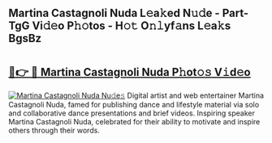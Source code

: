 ## Martina Castagnoli Nuda L𝚎a𝚔ed N𝚞𝚍e - Part-TgG Vi𝚍𝚎o P𝚑𝚘tos - H𝚘𝚝 O𝚗𝚕yf𝚊ns L𝚎a𝚔s BgsBz

# <h2><a href="http://kf9aggd.oniu.top/?m=Martina+Castagnoli+Nuda">🔗👉 🔴 Martina Castagnoli Nuda P𝚑ot𝚘𝚜 V𝚒d𝚎o</a></h2>

[![Martina Castagnoli Nuda Nu𝚍e𝚜](https://i.imgur.com/0qMVB7G.gif)](http://kf9aggd.oniu.top/?m=Martina+Castagnoli+Nuda)
Digital artist and web entertainer Martina Castagnoli Nuda, famed for publishing dance and lifestyle material via solo and collaborative dance presentations and brief videos. Inspiring speaker Martina Castagnoli Nuda, celebrated for their ability to motivate and inspire others through their words.  
